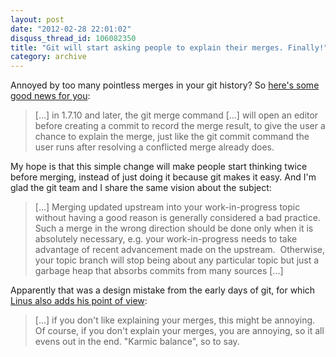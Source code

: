 ```yaml
---
layout: post
date: "2012-02-28 22:01:02"
disquss_thread_id: 106082350
title: "Git will start asking people to explain their merges. Finally!"
category: archive
---
```

Annoyed by too many pointless merges in your git history? So [here's some good news for you](http://git-blame.blogspot.com/2012/02/anticipating-git-1710.html):

> [...] in 1.7.10 and later, the git merge command [...] will open an editor before creating a commit to record the merge result, to give the user a chance to explain the merge, just like the git commit command the user runs after resolving a conflicted merge already does.

My hope is that this simple change will make people start thinking twice before merging, instead of just doing it because git makes it easy. And I'm glad the git team and I share the same vision about the subject:

> [...] Merging updated upstream into your work-in-progress topic without having a good reason is generally considered a bad practice. Such a merge in the wrong direction should be done only when it is absolutely necessary, e.g. your work-in-progress needs to take advantage of recent advancement made on the upstream.  Otherwise, your topic branch will stop being about any particular topic but just a garbage heap that absorbs commits from many sources [...]

Apparently that was a design mistake from the early days of git, for which [Linus also adds his point of view](https://plus.google.com/102150693225130002912/posts/SrePhcj6XJe):

> [...] if you don't like explaining your merges, this might be annoying. Of course, if you don't explain your merges, you are annoying, so it all evens out in the end. "Karmic balance", so to say.


 
